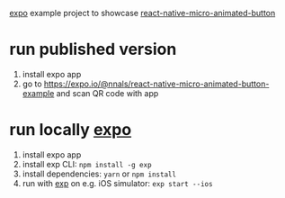 [expo](https://docs.expo.io) example project to showcase [react-native-micro-animated-button](https://github.com/sonaye/react-native-micro-animated-button)

# run published version
1. install expo app
2. go to https://expo.io/@nnals/react-native-micro-animated-button-example and scan QR code with app

# run locally [expo](https://docs.expo.io)
1. install expo app
2. install exp CLI: `npm install -g exp`
3. install dependencies: `yarn` or `npm install`
4. run with [exp](https://docs.expo.io/versions/latest/guides/exp-cli.html) on e.g. iOS simulator: `exp start --ios`